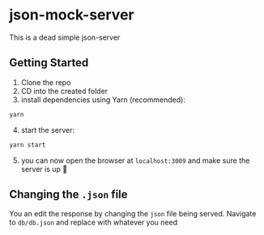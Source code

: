 # json-mock-server

This is a dead simple json-server

## Getting Started
1. Clone the repo
2. CD into the created folder
3. install dependencies using Yarn (recommended):
```sh
yarn
```
4. start the server:
```sh
yarn start
```
5. you can now open the browser at `localhost:3009` and make sure the server is up 🚀

## Changing the `.json` file
You an edit the response by changing the `json` file being served.
Navigate to `db/db.json` and replace with whatever you need

